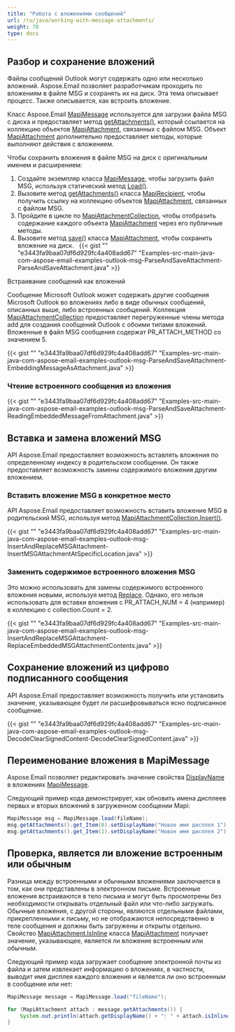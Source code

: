 ```yaml
---
title: "Работа с вложениями сообщений"
url: /ru/java/working-with-message-attachments/
weight: 70
type: docs
---
```


## **Разбор и сохранение вложений**

Файлы сообщений Outlook могут содержать одно или несколько вложений. Aspose.Email позволяет разработчикам проходить по вложениям в файле MSG и сохранять их на диск. Эта тема описывает процесс. Также описывается, как встроить вложение.

Класс Aspose.Email [MapiMessage](https://reference.aspose.com/email/java/com.aspose.email/mapimessage/) используется для загрузки файла MSG с диска и предоставляет метод [getAttachments()](https://reference.aspose.com/email/java/com.aspose.email/mapimessage/#getAttachments--), который ссылается на коллекцию объектов [MapiAttachment](https://reference.aspose.com/email/java/com.aspose.email/mapiattachment/), связанных с файлом MSG. Объект [MapiAttachment](https://reference.aspose.com/email/java/com.aspose.email/mapiattachment/) дополнительно предоставляет методы, которые выполняют действия с вложением.

Чтобы сохранить вложения в файле MSG на диск с оригинальным именем и расширением:

1. Создайте экземпляр класса [MapiMessage](https://reference.aspose.com/email/java/com.aspose.email/mapimessage/), чтобы загрузить файл MSG, используя статический метод [Load()](https://reference.aspose.com/email/java/com.aspose.email/mapimessage/#load-java.lang.String-).
2. Вызовите метод [getAttachments()](https://reference.aspose.com/email/java/com.aspose.email/mapimessage/#getAttachments--) класса [MapiRecipient](https://reference.aspose.com/email/java/com.aspose.email/mapirecipient/), чтобы получить ссылку на коллекцию объектов [MapiAttachment](https://reference.aspose.com/email/java/com.aspose.email/mapiattachment/), связанных с файлом MSG.
3. Пройдите в цикле по [MapiAttachmentCollection](https://reference.aspose.com/email/java/com.aspose.email/mapiattachmentcollection/), чтобы отобразить содержание каждого объекта [MapiAttachment](https://reference.aspose.com/email/java/com.aspose.email/mapiattachment/) через его публичные методы.
4. Вызовите метод [save()](https://reference.aspose.com/email/java/com.aspose.email/mapiattachment/#save-java.lang.String-) класса [MapiAttachment](https://reference.aspose.com/email/java/com.aspose.email/mapiattachment/), чтобы сохранить вложение на диск.
 
{{< gist "" "e3443fa9baa07df6d929fc4a408add67" "Examples-src-main-java-com-aspose-email-examples-outlook-msg-ParseAndSaveAttachment-ParseAndSaveAttachment.java" >}}

Встраивание сообщений как вложений

Сообщение Microsoft Outlook может содержать другие сообщения Microsoft Outlook во вложениях либо в виде обычных сообщений, описанных выше, либо встроенных сообщений. Коллекция [MapiAttachmentCollection](https://reference.aspose.com/email/java/com.aspose.email/mapiattachmentcollection/) предоставляет перегруженные члены метода add для создания сообщений Outlook с обоими типами вложений. Вложенные в файл MSG сообщения содержат PR_ATTACH_METHOD со значением 5.

{{< gist "" "e3443fa9baa07df6d929fc4a408add67" "Examples-src-main-java-com-aspose-email-examples-outlook-msg-ParseAndSaveAttachment-EmbeddingMessageAsAttachment.java" >}}

### **Чтение встроенного сообщения из вложения**

{{< gist "" "e3443fa9baa07df6d929fc4a408add67" "Examples-src-main-java-com-aspose-email-examples-outlook-msg-ParseAndSaveAttachment-ReadingEmbeddedMessageFromAttachment.java" >}}

## **Вставка и замена вложений MSG**

API Aspose.Email предоставляет возможность вставлять вложения по определенному индексу в родительском сообщении. Он также предоставляет возможность замены содержимого вложения другим вложением.

### **Вставить вложение MSG в конкретное место**

API Aspose.Email предоставляет возможность вставить вложение MSG в родительский MSG, используя метод [MapiAttachmentCollection.Insert()](https://reference.aspose.com/email/java/com.aspose.email/mapiattachmentcollection/#insert-int-java.lang.String-com.aspose.email.MapiMessage-).

{{< gist "" "e3443fa9baa07df6d929fc4a408add67" "Examples-src-main-java-com-aspose-email-examples-outlook-msg-InsertAndReplaceMSGAttachment-InsertMSGAttachmentAtSpecificLocation.java" >}}

### **Заменить содержимое встроенного вложения MSG**

Это можно использовать для замены содержимого встроенного вложения новыми, используя метод [Replace](https://reference.aspose.com/email/java/com.aspose.email/mapiattachmentcollection/#replace-int-java.lang.String-com.aspose.email.MapiMessage-). Однако, его нельзя использовать для вставки вложения с PR_ATTACH_NUM = 4 (например) в коллекцию с collection.Count = 2.

{{< gist "" "e3443fa9baa07df6d929fc4a408add67" "Examples-src-main-java-com-aspose-email-examples-outlook-msg-InsertAndReplaceMSGAttachment-ReplaceEmbeddedMSGAttachmentContents.java" >}}

## **Сохранение вложений из цифрово подписанного сообщения**

API Aspose.Email предоставляет возможность получить или установить значение, указывающее будет ли расшифровываться ясно подписанное сообщение.

{{< gist "" "e3443fa9baa07df6d929fc4a408add67" "Examples-src-main-java-com-aspose-email-examples-outlook-msg-DecodeClearSignedContent-DecodeClearSignedContent.java" >}}

## **Переименование вложения в MapiMessage**

Aspose.Email позволяет редактировать значение свойства [DisplayName](https://reference.aspose.com/email/java/com.aspose.email/mapiattachment/#setDisplayName-java.lang.String-) в вложениях [MapiMessage](https://reference.aspose.com/email/java/com.aspose.email/mapiattachment/).

Следующий пример кода демонстрирует, как обновить имена дисплеев первых и вторых вложений в загруженном сообщении Mapi:

```java
MapiMessage msg = MapiMessage.load(fileName);
msg.getAttachments().get_Item(0).setDisplayName("Новое имя дисплея 1");
msg.getAttachments().get_Item(1).setDisplayName("Новое имя дисплея 2");
```

## **Проверка, является ли вложение встроенным или обычным**

Разница между встроенными и обычными вложениями заключается в том, как они представлены в электронном письме. Встроенные вложения встраиваются в тело письма и могут быть просмотрены без необходимости открывать отдельный файл или что-либо загружать. Обычные вложения, с другой стороны, являются отдельными файлами, прикрепленными к письму, но не отображаются непосредственно в теле сообщения и должны быть загружены и открыты отдельно. Свойство [MapiAttachment.IsInline](https://reference.aspose.com/email/java/com.aspose.email/mapiattachment/#isInline--) класса [MapiAttachment](https://reference.aspose.com/email/java/com.aspose.email/mapiattachment/) получает значение, указывающее, является ли вложение встроенным или обычным.

Следующий пример кода загружает сообщение электронной почты из файла и затем извлекает информацию о вложениях, в частности, выводит имя дисплея каждого вложения и является ли оно встроенным в сообщение или нет:

```java
MapiMessage message = MapiMessage.load("fileName");

for (MapiAttachment attach : message.getAttachments()) {
    System.out.println(attach.getDisplayName() + ": " + attach.isInline());
}
```